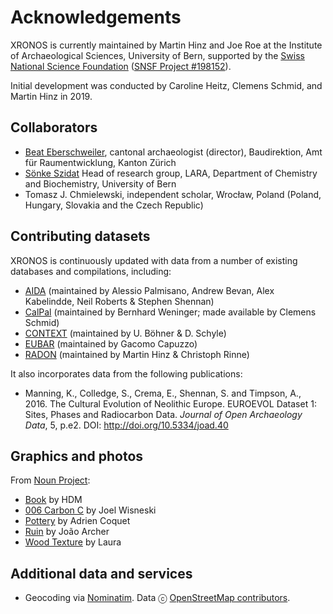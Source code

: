 # Acknowledgements

XRONOS is currently maintained by Martin Hinz and Joe Roe at the Institute of Archaeological Sciences, University of Bern, supported by the [Swiss National Science Foundation](https://www.snf.ch/en) ([SNSF Project #198152](https://data.snf.ch/grants/grant/198153)).

Initial development was conducted by Caroline Heitz, Clemens Schmid, and Martin Hinz in 2019.

## Collaborators

* [Beat Eberschweiler](https://www.stadt-zuerich.ch/hbd/de/index/ueber_das_departement/organisation/gremium/denkmalpflegekommission/beat_eberschweiler.html), cantonal archaeologist (director), Baudirektion, Amt für Raumentwicklung, Kanton Zürich
* [Sönke Szidat](https://www.14c.unibe.ch/about_us/team/lara_team/prof_dr_szidat_soenke/index_eng.html) Head of research group, LARA, Department of Chemistry and Biochemistry, University of Bern
* Tomasz J. Chmielewski, independent scholar, Wrocław, Poland (Poland, Hungary, Slovakia and the Czech Republic)

## Contributing datasets

XRONOS is continuously updated with data from a number of existing databases and compilations, including:

* [AIDA](https://github.com/apalmisano82/AIDA) (maintained by Alessio Palmisano, Andrew Bevan, Alex Kabelindde, Neil Roberts & Stephen Shennan)
* [CalPal](https://github.com/nevrome/CalPal-Database) (maintained by Bernhard Weninger; made available by Clemens Schmid)
* [CONTEXT](http://context-database.uni-koeln.de/) (maintained by U. Böhner & D. Schyle)
* [EUBAR](https://telearchaeology.org/eubar-c14-database/) (maintained by Gacomo Capuzzo)
* [RADON](https://radon.ufg.uni-kiel.de/) (maintained by Martin Hinz & Christoph Rinne)

It also incorporates data from the following publications:

* Manning, K., Colledge, S., Crema, E., Shennan, S. and Timpson, A., 2016. The Cultural Evolution of Neolithic Europe. EUROEVOL Dataset 1: Sites, Phases and Radiocarbon Data. *Journal of Open Archaeology Data*, 5, p.e2. DOI: <http://doi.org/10.5334/joad.40>

## Graphics and photos

From [Noun Project](https://thenounproject.com):

* [Book](https://thenounproject.com/icon/book-5433144/) by HDM
* [006 Carbon C](https://thenounproject.com/icon/006-carbon-c-1022338/) by Joel Wisneski
* [Pottery](https://thenounproject.com/icon/pottery-3969143/) by Adrien Coquet
* [Ruin](https://thenounproject.com/icon/ruin-568421/) by João Archer
* [Wood Texture](https://thenounproject.com/icon/wood-texture-3674579/) by Laura

## Additional data and services

* Geocoding via [Nominatim](https://nominatim.org/). Data ⓒ [OpenStreetMap contributors](https://www.openstreetmap.org/copyright).
